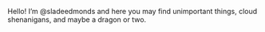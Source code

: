 Hello! I’m @sladeedmonds and here you may find unimportant things, cloud shenanigans, and maybe a dragon or two.
<!---
sladeedmonds/sladeedmonds is a ✨ special ✨ repository because its `README.md` (this file) appears on your GitHub profile.
You can click the Preview link to take a look at your changes.
--->
